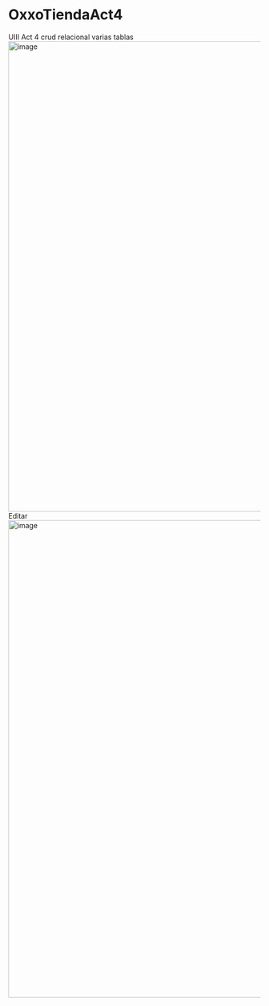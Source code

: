 # OxxoTiendaAct4
UIII Act 4 crud relacional varias tablas
<img width="939" alt="image" src="https://github.com/CastroNancy/OxxoTiendaAct4/assets/143777514/3fc99653-4c90-4f29-8c6d-310b9acbad42">
Editar
<img width="953" alt="image" src="https://github.com/CastroNancy/OxxoTiendaAct4/assets/143777514/46049885-217a-4809-9dd2-2cd66c48950f">

